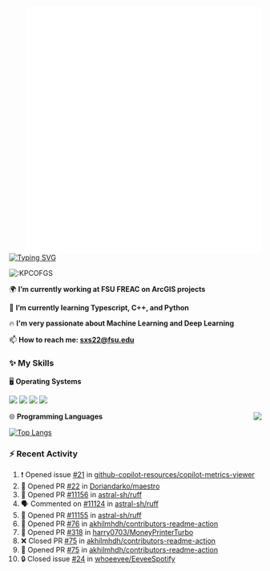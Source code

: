 <img align="right" width="470" src="github-metrics.svg">

[![Typing SVG](https://readme-typing-svg.herokuapp.com?duration=2500&vCenter=true&width=200&height=40&lines=Hello+World+👋)](https://git.io/typing-svg)

<img src="https://count.getloli.com/get/@:KPCOFGS" alt=":KPCOFGS" />

🌍 **I’m currently working at FSU FREAC on ArcGIS projects**

🌱 **I’m currently learning Typescript, C++, and Python**

🔥 **I'm very passionate about Machine Learning and Deep Learning**

📫 **How to reach me: sxs22@fsu.edu**

### ✨ **My Skills**

🖥️ **Operating Systems**

[![](https://img.shields.io/badge/-Linux-4fc08d?style=flat-square&logo=Linux&logoColor=fff)](https://www.linuxfoundation.org/)
[![](https://img.shields.io/badge/LinuxMint-47A248?style=flat-square&logo=linuxmint&logoColor=fff)](https://linuxmint.com/)
[![](https://img.shields.io/badge/Windows11-0078d6?style=flat-square&logo=windows&logoColor=fff)](https://www.microsoft.com/software-download/windows11)
[![](https://img.shields.io/badge/Ubuntu-E95420?style=flat-square&logo=ubuntu&logoColor=white)](https://ubuntu.com/download)

<a>
    <img align="right" src="https://github-readme-stats.vercel.app/api?username=KPCOFGS&theme=tokyonight&show_icons=true&show=reviews,prs_merged,prs_merged_percentage">
</a>

🌐 **Programming Languages**

[![Top Langs](https://github-readme-stats.vercel.app/api/top-langs/?username=KPCOFGS&theme=tokyonight)](https://github.com/anuraghazra/github-readme-stats)

### ⚡ **Recent Activity**
<!--START_SECTION:activity-->
1. ❗ Opened issue [#21](https://github.com/github-copilot-resources/copilot-metrics-viewer/issues/21) in [github-copilot-resources/copilot-metrics-viewer](https://github.com/github-copilot-resources/copilot-metrics-viewer)
2. 💪 Opened PR [#22](https://github.com/Doriandarko/maestro/pull/22) in [Doriandarko/maestro](https://github.com/Doriandarko/maestro)
3. 💪 Opened PR [#11156](https://github.com/astral-sh/ruff/pull/11156) in [astral-sh/ruff](https://github.com/astral-sh/ruff)
4. 🗣 Commented on [#11124](https://github.com/astral-sh/ruff/pull/11124#issuecomment-2078500361) in [astral-sh/ruff](https://github.com/astral-sh/ruff)
5. 💪 Opened PR [#11155](https://github.com/astral-sh/ruff/pull/11155) in [astral-sh/ruff](https://github.com/astral-sh/ruff)
6. 💪 Opened PR [#76](https://github.com/akhilmhdh/contributors-readme-action/pull/76) in [akhilmhdh/contributors-readme-action](https://github.com/akhilmhdh/contributors-readme-action)
7. 💪 Opened PR [#318](https://github.com/harry0703/MoneyPrinterTurbo/pull/318) in [harry0703/MoneyPrinterTurbo](https://github.com/harry0703/MoneyPrinterTurbo)
8. ❌ Closed PR [#75](https://github.com/akhilmhdh/contributors-readme-action/pull/75) in [akhilmhdh/contributors-readme-action](https://github.com/akhilmhdh/contributors-readme-action)
9. 💪 Opened PR [#75](https://github.com/akhilmhdh/contributors-readme-action/pull/75) in [akhilmhdh/contributors-readme-action](https://github.com/akhilmhdh/contributors-readme-action)
10. 🔒 Closed issue [#24](https://github.com/whoeevee/EeveeSpotify/issues/24) in [whoeevee/EeveeSpotify](https://github.com/whoeevee/EeveeSpotify)
<!--END_SECTION:activity-->
